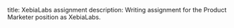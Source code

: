 title: XebiaLabs assignment
description: Writing assignment for the Product Marketer position as XebiaLabs.